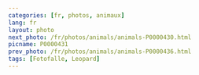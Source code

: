 ```yaml
---
categories: [fr, photos, animaux]
lang: fr
layout: photo
next_photo: /fr/photos/animals/animals-P0000430.html
picname: P0000431
prev_photo: /fr/photos/animals/animals-P0000436.html
tags: [Fotofalle, Leopard]
---
```


